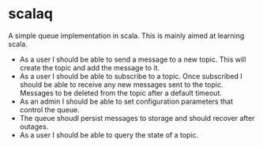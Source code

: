 # scalaq

A simple queue implementation in scala. This is mainly aimed at learning scala.


- As a user I should be able to send a message to a new topic. This will create the topic and add the message to it.
- As a user I should be able to subscribe to a topic. Once subscribed I should be able to receive any new messages sent to the topic. Messages to be deleted from the topic after a default timeout.
- As an admin I should be able to set configuration parameters that control the queue.
- The queue shoudl persist messages to storage and should recover after outages.
- As a user I should be able to query the state of a topic.
